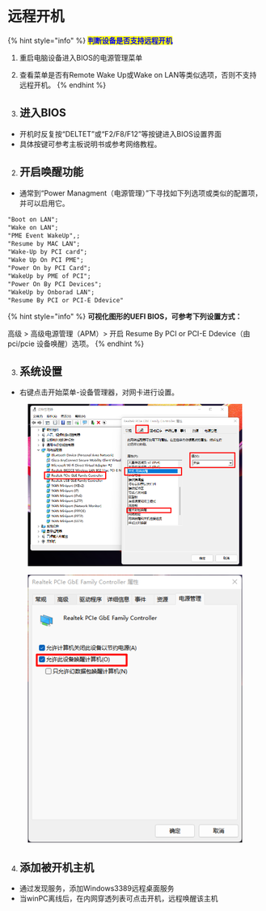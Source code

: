 # 远程开机

{% hint style="info" %}
<mark style="color:blue;">**判断设备是否支持远程开机**</mark>

1. 重启电脑设备进入BIOS的电源管理菜单
2. 查看菜单是否有Remote Wake Up或Wake on LAN等类似选项，否则不支持远程开机。
{% endhint %}

1. ## 进入BIOS

* 开机时反复按“DELTET”或“F2/F8/F12”等按键进入BIOS设置界面
* 具体按键可参考主板说明书或参考网络教程。

2. ## 开启唤醒功能

* 通常到“Power Managment（电源管理）”下寻找如下列选项或类似的配置项，并可以启用它。

```
"Boot on LAN";
"Wake on LAN";
"PME Event WakeUp",;
"Resume by MAC LAN";
"Wake-Up by PCI card";
"Wake Up On PCI PME";
"Power On by PCI Card";
"WakeUp by PME of PCI";
"Power On By PCI Devices";
"WakeUp by Onborad LAN";
"Resume By PCI or PCI-E Ddevice"
```

{% hint style="info" %}
**可视化图形的UEFI BIOS，可参考下列设置方式：**

&#x20; 高级 > 高级电源管理（APM）> 开启 Resume By PCI or PCI-E Ddevice（由 pci/pcie 设备唤醒）选项。
{% endhint %}

3. ## 系统设置

* 右键点击开始菜单-设备管理器，对网卡进行设置。

<figure><img src="../.gitbook/assets/image (25).png" alt=""><figcaption></figcaption></figure>

<figure><img src="../.gitbook/assets/image (26).png" alt=""><figcaption></figcaption></figure>

4. ## 添加被开机主机

* 通过发现服务，添加Windows3389远程桌面服务
* 当winPC离线后，在内网穿透列表可点击开机，远程唤醒该主机

